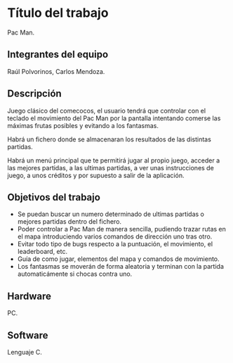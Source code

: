# Título del trabajo
Pac Man.

## Integrantes del equipo
Raúl Polvorinos, Carlos Mendoza.

## Descripción
Juego clásico del comecocos, el usuario tendrá que controlar con el teclado el movimiento del Pac Man por la pantalla intentando comerse las máximas frutas posibles y evitando a los fantasmas.

Habrá un fichero donde se almacenaran los resultados de las distintas partidas.

Habrá un menú principal que te permitirá jugar al propio juego, acceder a las mejores partidas, a las ultimas partidas, a ver unas instrucciones de juego, a unos créditos y por supuesto a salir de la aplicación.

## Objetivos del trabajo
- Se puedan buscar un numero determinado de ultimas partidas o mejores partidas dentro del fichero.
- Poder controlar a Pac Man de manera sencilla, pudiendo trazar rutas en el mapa introduciendo varios comandos de dirección uno tras otro.
- Evitar todo tipo de bugs respecto a la puntuación, el movimiento, el leaderboard, etc.
- Guía de como jugar, elementos del mapa y  comandos de movimiento.
- Los fantasmas se moverán de forma aleatoria y terminan con la partida automaticámente si chocas contra uno.

## Hardware
PC.

## Software
Lenguaje C.
